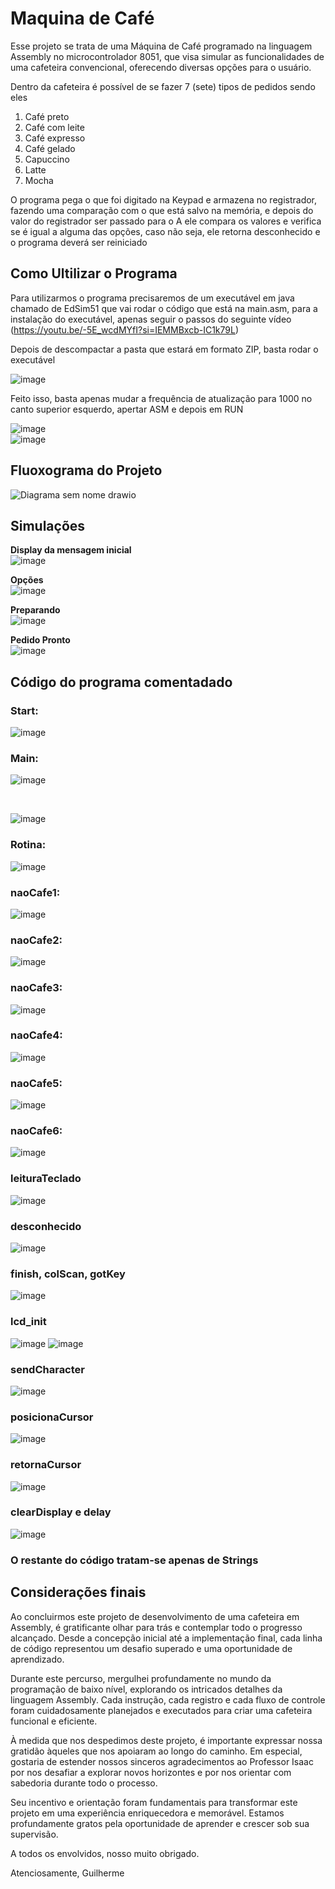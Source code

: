 # Maquina de Café

Esse projeto se trata de uma Máquina de Café programado na linguagem Assembly no microcontrolador 8051, que visa simular as funcionalidades de uma cafeteira convencional, oferecendo diversas opções para o usuário.

Dentro da cafeteira é possível de se fazer 7 (sete) tipos de pedidos sendo eles
1. Café preto
2. Café com leite
3. Café expresso
4. Café gelado
5. Capuccino
6. Latte
7. Mocha

O programa pega o que foi digitado na Keypad e armazena no registrador, fazendo uma comparação com o que está salvo na memória, e depois do valor do registrador ser passado para o A ele compara os valores e verifica se é igual a alguma das opções, caso não seja, ele retorna desconhecido e o programa deverá ser reiniciado


## Como Ultilizar o Programa

Para utilizarmos o programa precisaremos de um executável em java chamado de EdSim51 que vai rodar o código que está na main.asm, para a instalação do executável, apenas seguir o passos do seguinte vídeo (https://youtu.be/-5E_wcdMYfI?si=IEMMBxcb-IC1k79L)

Depois de descompactar a pasta que estará em formato ZIP, basta rodar o executável


![image](https://github.com/gbalbuquerque/MaquinaCafe/assets/115583227/edf64322-f050-4e1f-a725-f563357e4f94)

Feito isso, basta apenas mudar a frequência de atualização para 1000 no canto superior esquerdo, apertar ASM e depois em RUN

![image](https://github.com/gbalbuquerque/MaquinaCafe/assets/115583227/8cf14d8b-9c4a-4c36-9c66-509c85278c29)
<br>
![image](https://github.com/gbalbuquerque/MaquinaCafe/assets/115583227/ef9bac14-0694-4232-9188-50fc417af34b)

## Fluoxograma do Projeto
![Diagrama sem nome drawio](https://github.com/gbalbuquerque/MaquinaCafe/assets/115583227/42fcadba-5c2e-4409-83f2-8b8f93a73cd3)

## Simulações
<a style="font-weight: bold">Display da mensagem inicial <a>
<br>
![image](https://github.com/gbalbuquerque/MaquinaCafe/assets/115583227/5e46f0c8-61ed-49bc-b7d0-452eb8156817)

<a style="font-weight: bold">Opções<a>
<br>
![image](https://github.com/gbalbuquerque/MaquinaCafe/assets/115583227/604f4eb1-a0d7-4b74-9a93-20bc709f68f4)

<a style="font-weight: bold">Preparando<a>
<br>
![image](https://github.com/gbalbuquerque/MaquinaCafe/assets/115583227/fcc30001-3f17-4093-b290-f140dd877b2e)

<a style="font-weight: bold">Pedido Pronto<a>
<br>
![image](https://github.com/gbalbuquerque/MaquinaCafe/assets/115583227/a85a0bcd-cc30-4310-88c7-e912b71b2644)

## Código do programa comentadado

### Start:

![image](https://github.com/gbalbuquerque/MaquinaCafe/assets/115583227/55ef6a2e-69a9-4de9-9119-9995a1eb6d3a)

### Main:
![image](https://github.com/gbalbuquerque/MaquinaCafe/assets/115583227/69df6c9f-b60f-46d7-af15-6899fa95e0df)

<br>

![image](https://github.com/gbalbuquerque/MaquinaCafe/assets/115583227/1b71acec-c1dc-41e2-9032-dbe6a11ab70b)

### Rotina:

![image](https://github.com/gbalbuquerque/MaquinaCafe/assets/115583227/c4821e50-3dea-4178-b28f-0e6261f7e520)

### naoCafe1:
![image](https://github.com/gbalbuquerque/MaquinaCafe/assets/115583227/e64cc62d-3f7b-443f-9a05-4b67c9931f13)


### naoCafe2:
![image](https://github.com/gbalbuquerque/MaquinaCafe/assets/115583227/89707c86-7948-44e4-9b03-7d1a333b0c29)


### naoCafe3:
![image](https://github.com/gbalbuquerque/MaquinaCafe/assets/115583227/b0aa39ca-f789-4537-a83c-880ad9847645)


### naoCafe4:
![image](https://github.com/gbalbuquerque/MaquinaCafe/assets/115583227/35895bcf-1206-4296-83ff-a9b40df4b0e0)


### naoCafe5:
![image](https://github.com/gbalbuquerque/MaquinaCafe/assets/115583227/3cfd6ba0-3c7b-4620-90aa-b520e36e1ef0)


### naoCafe6:
![image](https://github.com/gbalbuquerque/MaquinaCafe/assets/115583227/8f3e3902-5214-4c6c-a623-a00804291e4b)


### leituraTeclado
![image](https://github.com/gbalbuquerque/MaquinaCafe/assets/115583227/70aaf926-c610-43fb-ab1f-18dca5f7d331)

### desconhecido
![image](https://github.com/gbalbuquerque/MaquinaCafe/assets/115583227/ea3ac88e-09e5-47b0-9a8a-a1126b89eb41)

### finish, colScan, gotKey
![image](https://github.com/gbalbuquerque/MaquinaCafe/assets/115583227/c80448d9-5e6f-48b6-8e15-dbcfb55178de)

### lcd_init
![image](https://github.com/gbalbuquerque/MaquinaCafe/assets/115583227/d7540989-696c-4add-90e6-947c440384bb)
![image](https://github.com/gbalbuquerque/MaquinaCafe/assets/115583227/6bda5a42-88e2-4b88-91fb-ad95b5b23d99)


### sendCharacter
![image](https://github.com/gbalbuquerque/MaquinaCafe/assets/115583227/6544440f-5d29-45bf-9d14-0264fd3031a6)

### posicionaCursor
![image](https://github.com/gbalbuquerque/MaquinaCafe/assets/115583227/e52265bf-dab1-4bb0-8b90-b5ffdf105c6f)

### retornaCursor
![image](https://github.com/gbalbuquerque/MaquinaCafe/assets/115583227/cd041c56-2cff-458b-b5ac-4c344c4e5d90)

### clearDisplay e delay
![image](https://github.com/gbalbuquerque/MaquinaCafe/assets/115583227/b0521147-0b33-4f8d-af09-936c2241bf22)

### O restante do código tratam-se apenas de Strings

## Considerações finais

Ao concluirmos este projeto de desenvolvimento de uma cafeteira em Assembly, é gratificante olhar para trás e contemplar todo o progresso alcançado. Desde a concepção inicial até a implementação final, cada linha de código representou um desafio superado e uma oportunidade de aprendizado.

Durante este percurso, mergulhei profundamente no mundo da programação de baixo nível, explorando os intricados detalhes da linguagem Assembly. Cada instrução, cada registro e cada fluxo de controle foram cuidadosamente planejados e executados para criar uma cafeteira funcional e eficiente.

À medida que nos despedimos deste projeto, é importante expressar nossa gratidão àqueles que nos apoiaram ao longo do caminho. Em especial, gostaria de estender nossos sinceros agradecimentos ao Professor Isaac por nos desafiar a explorar novos horizontes e por nos orientar com sabedoria durante todo o processo.

Seu incentivo e orientação foram fundamentais para transformar este projeto em uma experiência enriquecedora e memorável. Estamos profundamente gratos pela oportunidade de aprender e crescer sob sua supervisão.

A todos os envolvidos, nosso muito obrigado.

Atenciosamente, Guilherme



